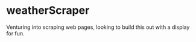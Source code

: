 # weatherScraper
Venturing into scraping web pages, looking to build this out with a display for fun.
